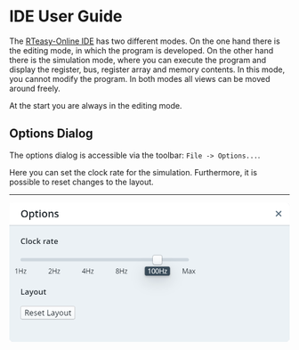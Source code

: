 # IDE User Guide

The [RTeasy-Online IDE](../../..) has two different modes. On the one hand there is the editing mode, in which the program is developed. On the other hand there is the simulation mode, where you can execute the program and display the register, bus, register array and memory contents. In this mode, you cannot modify the program. In both modes all views can be moved around freely.

At the start you are always in the editing mode.

## Options Dialog

The options dialog is accessible via the toolbar: `File -> Options...`.

Here you can set the clock rate for the simulation. Furthermore, it is possible to reset changes to the layout.

---

![Options Dialog](../../images/options-dialog.png)
